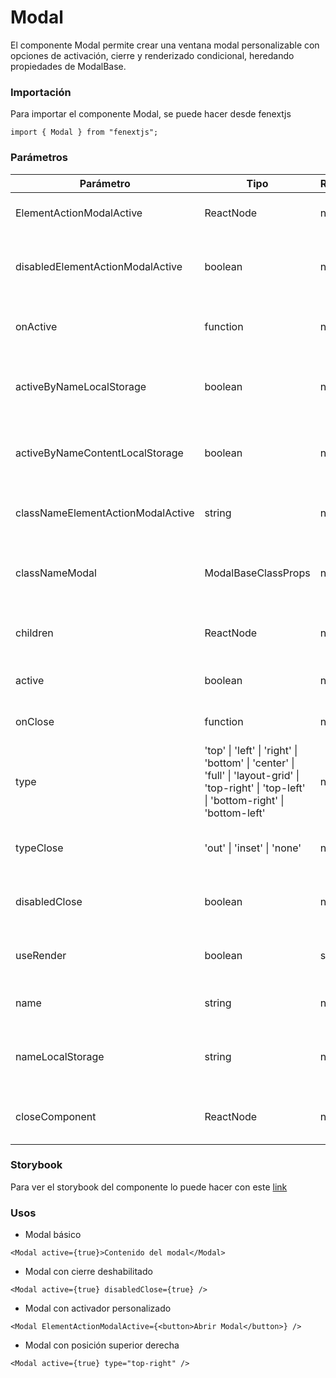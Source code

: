 # Modal

El componente Modal permite crear una ventana modal personalizable con opciones de activación, cierre y renderizado condicional, heredando propiedades de ModalBase.

### Importación

Para importar el componente Modal, se puede hacer desde fenextjs

```tsx copy
import { Modal } from "fenextjs";
```

### Parámetros

| Parámetro                         | Tipo                                                                                                                                          | Requerido | Default   | Descripcion                                                             |
| --------------------------------- | --------------------------------------------------------------------------------------------------------------------------------------------- | --------- | --------- | ----------------------------------------------------------------------- |
| ElementActionModalActive          | ReactNode                                                                                                                                     | no        | undefined | Elemento que activa el modal al hacer clic.                             |
| disabledElementActionModalActive  | boolean                                                                                                                                       | no        | false     | Indica si el elemento activador del modal está deshabilitado.           |
| onActive                          | function                                                                                                                                      | no        | undefined | Función que se ejecuta cuando el modal se activa.                       |
| activeByNameLocalStorage          | boolean                                                                                                                                       | no        | false     | Indica si el estado activo del modal se almacena en localStorage.       |
| activeByNameContentLocalStorage   | boolean                                                                                                                                       | no        | false     | Determina si el contenido del modal activo se almacena en localStorage. |
| classNameElementActionModalActive | string                                                                                                                                        | no        | ''        | Clase CSS para el elemento activador del modal.                         |
| classNameModal                    | ModalBaseClassProps                                                                                                                           | no        | \{\}      | Objeto que contiene las clases CSS personalizables del modal.           |
| children                          | ReactNode                                                                                                                                     | no        | undefined | Contenido o elementos a mostrar dentro del modal.                       |
| active                            | boolean                                                                                                                                       | no        | undefined | Determina si el modal está activo.                                      |
| onClose                           | function                                                                                                                                      | no        | undefined | Función que se ejecuta al cerrar el modal.                              |
| type                              | 'top' \| 'left' \| 'right' \| 'bottom' \| 'center' \| 'full' \| 'layout-grid' \| 'top-right' \| 'top-left' \| 'bottom-right' \| 'bottom-left' | no        | 'center'  | Define el tipo o la posición del modal.                                 |
| typeClose                         | 'out' \| 'inset' \| 'none'                                                                                                                    | no        | 'out'     | Especifica el tipo de botón de cierre para el modal.                    |
| disabledClose                     | boolean                                                                                                                                       | no        | false     | Indica si el cierre del modal está deshabilitado.                       |
| useRender                         | boolean                                                                                                                                       | sí        | false     | Determina si el modal usa renderizado condicional.                      |
| name                              | string                                                                                                                                        | no        | undefined | Nombre identificador del modal.                                         |
| nameLocalStorage                  | string                                                                                                                                        | no        | undefined | Clave de almacenamiento en localStorage para el estado del modal.       |
| closeComponent                    | ReactNode                                                                                                                                     | no        | undefined | Componente personalizado de cierre para el modal.                       |

### Storybook

Para ver el storybook del componente lo puede hacer con este [link](https://fenextjs-component-storybook.vercel.app/?path=/story/modal-modal--index)

### Usos

- Modal básico

```tsx copy
<Modal active={true}>Contenido del modal</Modal>
```

- Modal con cierre deshabilitado

```tsx copy
<Modal active={true} disabledClose={true} />
```

- Modal con activador personalizado

```tsx copy
<Modal ElementActionModalActive={<button>Abrir Modal</button>} />
```

- Modal con posición superior derecha

```tsx copy
<Modal active={true} type="top-right" />
```
